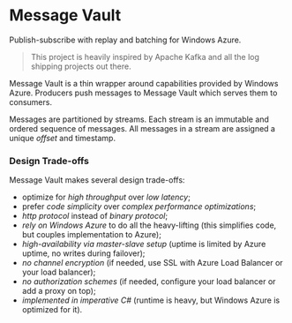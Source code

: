 Message Vault
=============

Publish-subscribe with replay and batching for Windows Azure.


> This project is heavily inspired by Apache Kafka and all the log shipping projects out there. 



Message Vault is a thin wrapper around capabilities provided by Windows Azure. Producers push messages to Message Vault which serves them to consumers.

Messages are partitioned by streams. Each stream is an immutable and ordered sequence of messages. All messages in a stream are assigned a unique _offset_ and timestamp.



### Design Trade-offs

Message Vault makes several design trade-offs:

* optimize for _high throughput_ over _low latency_;
* prefer _code simplicity_ over _complex performance optimizations_;
* _http protocol_ instead of _binary protocol_;
* _rely on Windows Azure_ to do all the heavy-lifting (this simplifies code, but couples implementation to Azure);
* _high-availability via master-slave setup_ (uptime is limited by Azure uptime, no writes during failover);
* _no channel encryption_ (if needed, use SSL with Azure Load Balancer or your load balancer);
* _no authorization schemes_ (if needed, configure your load balancer or add a proxy on top);
* _implemented in imperative C#_ (runtime is heavy, but Windows Azure is optimized for it).
